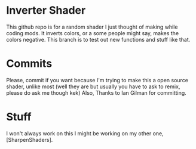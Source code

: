 # Inverter Shader
This github repo is for a random shader I just thought of making while coding mods. It inverts colors, or a some people might say, makes the colors negative. This branch is to test out new functions and stuff like that.

# Commits
Please, commit if you want because I'm trying to make this a open source shader, unlike most (well they are but usually you have to ask to remix, please do ask me though kek)
Also, Thanks to Ian Gilman for committing.


# Stuff
I won't always work on this I might be working on my other one, [SharpenShaders].
